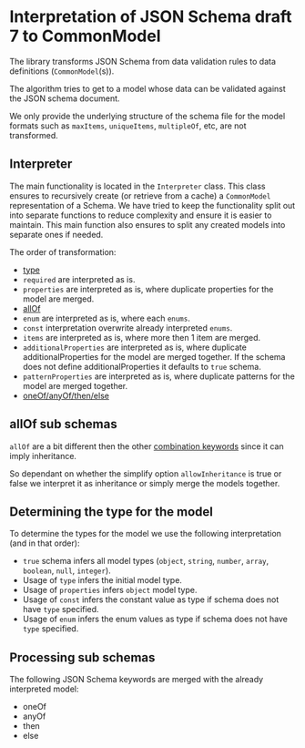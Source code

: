 # Interpretation of JSON Schema draft 7 to CommonModel

The library transforms JSON Schema from data validation rules to data definitions (`CommonModel`(s)). 

The algorithm tries to get to a model whose data can be validated against the JSON schema document. 

We only provide the underlying structure of the schema file for the model formats such as `maxItems`, `uniqueItems`, `multipleOf`, etc, are not transformed.

## Interpreter 
The main functionality is located in the `Interpreter` class. This class ensures to recursively create (or retrieve from a cache) a `CommonModel` representation of a Schema. We have tried to keep the functionality split out into separate functions to reduce complexity and ensure it is easier to maintain. This main function also ensures to split any created models into separate ones if needed.

The order of transformation:
- [type](#determining-the-type-for-the-model)
- `required` are interpreted as is.
- `properties` are interpreted as is, where duplicate properties for the model are merged.
- [allOf](#allOf-sub-schemas)
- `enum` are interpreted as is, where each `enums`.
- `const` interpretation overwrite already interpreted `enums`.
- `items` are interpreted as is, where more then 1 item are merged.
- `additionalProperties` are interpreted as is, where duplicate additionalProperties for the model are merged together. If the schema does not define additionalProperties it defaults to `true` schema.
- `patternProperties` are interpreted as is, where duplicate patterns for the model are merged together.
- [oneOf/anyOf/then/else](#Processing-sub-schemas)

## allOf sub schemas
`allOf` are a bit different then the other [combination keywords](#Processing-sub-schemas) since it can imply inheritance. 

So dependant on whether the simplify option `allowInheritance` is true or false we interpret it as inheritance or simply merge the models together.

## Determining the type for the model
To determine the types for the model we use the following interpretation (and in that order):
- `true` schema infers all model types (`object`, `string`, `number`, `array`, `boolean`, `null`, `integer`).
- Usage of `type` infers the initial model type.
- Usage of `properties` infers `object` model type.
- Usage of `const` infers the constant value as type if schema does not have `type` specified.
- Usage of `enum` infers the enum values as type if schema does not have `type` specified.

## Processing sub schemas
The following JSON Schema keywords are merged with the already interpreted model:
- oneOf
- anyOf
- then
- else

